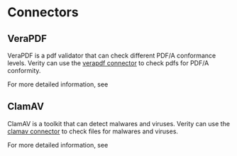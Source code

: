 # Connectors

## VeraPDF
VeraPDF is a pdf validator that can check different PDF/A conformance levels. 
Verity can use the [verapdf connector](https://github.com/digital-blueprint/relay-verity-connector-verapdf-bundle) to check pdfs for PDF/A conformity.

For more detailed information, see 

## ClamAV
ClamAV is a toolkit that can detect malwares and viruses. 
Verity can use the [clamav connector](https://github.com/digital-blueprint/relay-verity-connector-clamav-bundle) to check files for malwares and viruses.

For more detailed information, see 

